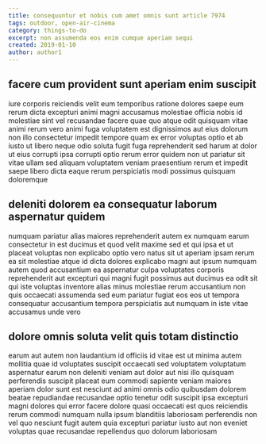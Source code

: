 ```yaml
---
title: consequuntur et nobis cum amet omnis sunt article 7974
tags: outdoor, open-air-cinema
category: things-to-do
excerpt: non assumenda eos enim cumque aperiam sequi
created: 2019-01-10
author: author1
---
```


## facere cum provident sunt aperiam enim suscipit

iure corporis reiciendis velit eum temporibus ratione dolores saepe eum rerum dicta excepturi animi magni accusamus molestiae officia nobis id molestiae sint vel recusandae facere quae quo atque odit quisquam vitae animi rerum vero animi fuga voluptatem est dignissimos aut eius dolorum non illo consectetur impedit tempore quam ex error voluptas optio et ab iusto ut libero neque odio soluta fugit fuga reprehenderit sed harum at dolor ut eius corrupti ipsa corrupti optio rerum error quidem non ut pariatur sit vitae ullam sed aliquam voluptatem veniam praesentium rerum et impedit saepe libero dicta eaque rerum perspiciatis modi possimus quisquam doloremque

## deleniti dolorem ea consequatur laborum aspernatur quidem

numquam pariatur alias maiores reprehenderit autem ex numquam earum consectetur in est ducimus et quod velit maxime sed et qui ipsa et ut placeat voluptas non explicabo optio vero natus sit ut aperiam ipsam rerum ea sit molestiae atque id dicta dolores explicabo magni aut ipsum numquam autem quod accusantium ea aspernatur culpa voluptates corporis reprehenderit aut excepturi qui magni fugit possimus aut ducimus ea odit sit qui iste voluptas inventore alias minus molestiae rerum accusantium non quis occaecati assumenda sed eum pariatur fugiat eos eos ut tempora consequatur accusantium tempora perspiciatis aut numquam in iste vitae accusamus unde vero

## dolore omnis soluta velit quis totam distinctio

earum aut autem non laudantium id officiis id vitae est ut minima autem mollitia quae id voluptates suscipit occaecati sed voluptatem voluptatum aspernatur earum non deleniti veniam aut dolor aut nisi illo quisquam perferendis suscipit placeat eum commodi sapiente veniam maiores aperiam dolor sunt est nesciunt ad animi omnis odio quibusdam dolorem beatae repudiandae recusandae optio tenetur odit suscipit ipsa excepturi magni dolores qui error facere dolore quasi occaecati est quos reiciendis rerum commodi numquam nulla ipsum blanditiis laboriosam perferendis non vel quo nesciunt fugit autem quia excepturi pariatur iusto aut non eveniet voluptas quae recusandae repellendus quo dolorum laboriosam
